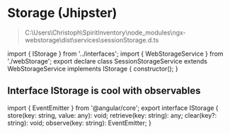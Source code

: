 Storage (Jhipster)
==================
> C:\Users\Christoph\SpiritInventory\node_modules\ngx-webstorage\dist\services\sessionStorage.d.ts

import { IStorage } from '../interfaces';
import { WebStorageService } from './webStorage';
export declare class SessionStorageService extends WebStorageService implements IStorage {
    constructor();
}

## Interface IStorage is cool with observables

import { EventEmitter } from '@angular/core';
export interface IStorage {
    store(key: string, value: any): void;
    retrieve(key: string): any;
    clear(key?: string): void;
    observe(key: string): EventEmitter<any>;
}
 
